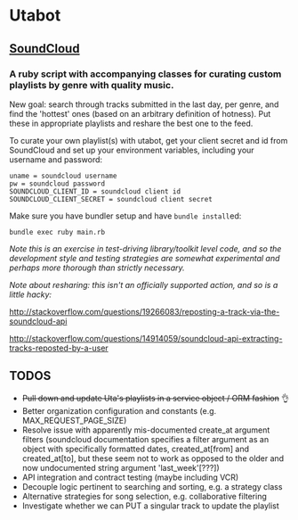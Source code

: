 # Utabot

## [SoundCloud](soundcloud.com/utabot)

### A ruby script with accompanying classes for curating custom playlists by genre with quality music.

New goal: search through tracks submitted in the last day, per genre, and find the 'hottest' ones (based on an arbitrary definition of hotness).  Put these in appropriate playlists and reshare the best one to the feed.

To curate your own playlist(s) with utabot, get your client secret and id from SoundCloud and set up your environment variables, including your username and password:

```
uname = soundcloud username
pw = soundcloud password
SOUNDCLOUD_CLIENT_ID = soundcloud client id
SOUNDCLOUD_CLIENT_SECRET = soundcloud client secret
```

Make sure you have bundler setup and have `bundle install`ed:

`bundle exec ruby main.rb`

*Note this is an exercise in test-driving library/toolkit level code, and so the development style and testing strategies are somewhat experimental and perhaps more thorough than strictly necessary.*

*Note about resharing: this isn't an officially supported action, and so is a little hacky:*

http://stackoverflow.com/questions/19266083/reposting-a-track-via-the-soundcloud-api

http://stackoverflow.com/questions/14914059/soundcloud-api-extracting-tracks-reposted-by-a-user

## TODOS
- ~~Pull down and update Uta's playlists in a service object / ORM fashion~~ :ok_hand:
- Better organization configuration and constants (e.g. MAX_REQUEST_PAGE_SIZE)
- Resolve issue with apparently mis-documented create_at argument filters (soundcloud documentation specifies a filter argument as an object with specifically formatted dates, created_at[from] and created_at[to], but these seem not to work as opposed to the older and now undocumented string argument 'last_week'[???])
- API integration and contract testing (maybe including VCR)
- Decouple logic pertinent to searching and sorting, e.g. a strategy class
- Alternative strategies for song selection, e.g. collaborative filtering
- Investigate whether we can PUT a singular track to update the playlist

